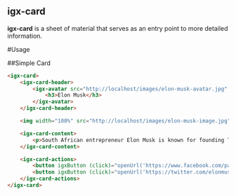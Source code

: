 igx-card
--------

**igx-card** is a sheet of material that serves as an entry point to more detailed information.

#Usage

##Simple Card

```html
<igx-card>
    <igx-card-header>
        <igx-avatar src="http://localhost/images/elon-musk-avatar.jpg" roundShape="true">
            <h3>Elon Musk</h3>
        </igx-avatar>
    </igx-card-header>

    <img width="100%" src="http://localhost/images/elon-musk-image.jpg">

    <igx-card-content>
        <p>South African entrepreneur Elon Musk is known for founding Tesla Motors and SpaceX, which launched a landmark commercial spacecraft in 2012.</p>
    </igx-card-content>

    <igx-card-actions>
        <button igxButton (click)="openUrl('https://www.facebook.com/pages/Elon-Musk/108250442531979')">Like</button>
        <button igxButton (click)="openUrl('https://twitter.com/elonmusk')">Share</button>
    </igx-card-actions>
</igx-card>
```